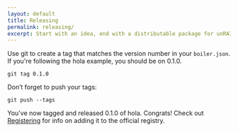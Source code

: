 ```yaml
---
layout: default
title: Releasing
permalink: releasing/
excerpt: Start with an idea, end with a distributable package for unRAID.
---
```


Use git to create a tag that matches the version number in your `boiler.json`. If you're following the hola example, you should be on 0.1.0.

    git tag 0.1.0

Don’t forget to push your tags:

    git push --tags

You've now tagged and released 0.1.0 of hola. Congrats! Check out [Registering](/guides/registering) for info on adding it to the official registry.
